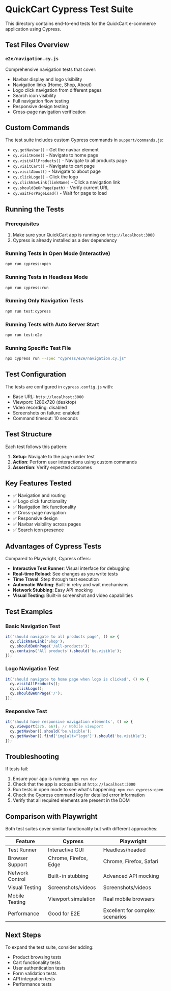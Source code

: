 # QuickCart Cypress Test Suite

This directory contains end-to-end tests for the QuickCart e-commerce application using Cypress.

## Test Files Overview

### `e2e/navigation.cy.js`
Comprehensive navigation tests that cover:
- Navbar display and logo visibility
- Navigation links (Home, Shop, About)
- Logo click navigation from different pages
- Search icon visibility
- Full navigation flow testing
- Responsive design testing
- Cross-page navigation verification

## Custom Commands

The test suite includes custom Cypress commands in `support/commands.js`:

- `cy.getNavbar()` - Get the navbar element
- `cy.visitHome()` - Navigate to home page
- `cy.visitAllProducts()` - Navigate to all products page
- `cy.visitCart()` - Navigate to cart page
- `cy.visitAbout()` - Navigate to about page
- `cy.clickLogo()` - Click the logo
- `cy.clickNavLink(linkName)` - Click a navigation link
- `cy.shouldBeOnPage(path)` - Verify current URL
- `cy.waitForPageLoad()` - Wait for page to load

## Running the Tests

### Prerequisites
1. Make sure your QuickCart app is running on `http://localhost:3000`
2. Cypress is already installed as a dev dependency

### Running Tests in Open Mode (Interactive)
```bash
npm run cypress:open
```

### Running Tests in Headless Mode
```bash
npm run cypress:run
```

### Running Only Navigation Tests
```bash
npm run test:cypress
```

### Running Tests with Auto Server Start
```bash
npm run test:e2e
```

### Running Specific Test File
```bash
npx cypress run --spec "cypress/e2e/navigation.cy.js"
```

## Test Configuration

The tests are configured in `cypress.config.js` with:
- Base URL: `http://localhost:3000`
- Viewport: 1280x720 (desktop)
- Video recording: disabled
- Screenshots on failure: enabled
- Command timeout: 10 seconds

## Test Structure

Each test follows this pattern:
1. **Setup**: Navigate to the page under test
2. **Action**: Perform user interactions using custom commands
3. **Assertion**: Verify expected outcomes

## Key Features Tested

- ✅ Navigation and routing
- ✅ Logo click functionality
- ✅ Navigation link functionality
- ✅ Cross-page navigation
- ✅ Responsive design
- ✅ Navbar visibility across pages
- ✅ Search icon presence

## Advantages of Cypress Tests

Compared to Playwright, Cypress offers:
- **Interactive Test Runner**: Visual interface for debugging
- **Real-time Reload**: See changes as you write tests
- **Time Travel**: Step through test execution
- **Automatic Waiting**: Built-in retry and wait mechanisms
- **Network Stubbing**: Easy API mocking
- **Visual Testing**: Built-in screenshot and video capabilities

## Test Examples

### Basic Navigation Test
```javascript
it('should navigate to all products page', () => {
  cy.clickNavLink('Shop');
  cy.shouldBeOnPage('/all-products');
  cy.contains('All products').should('be.visible');
});
```

### Logo Navigation Test
```javascript
it('should navigate to home page when logo is clicked', () => {
  cy.visitAllProducts();
  cy.clickLogo();
  cy.shouldBeOnPage('/');
});
```

### Responsive Test
```javascript
it('should have responsive navigation elements', () => {
  cy.viewport(375, 667); // Mobile viewport
  cy.getNavbar().should('be.visible');
  cy.getNavbar().find('img[alt="logo"]').should('be.visible');
});
```

## Troubleshooting

If tests fail:
1. Ensure your app is running: `npm run dev`
2. Check that the app is accessible at `http://localhost:3000`
3. Run tests in open mode to see what's happening: `npm run cypress:open`
4. Check the Cypress command log for detailed error information
5. Verify that all required elements are present in the DOM

## Comparison with Playwright

Both test suites cover similar functionality but with different approaches:

| Feature | Cypress | Playwright |
|---------|---------|------------|
| Test Runner | Interactive GUI | Headless/headed |
| Browser Support | Chrome, Firefox, Edge | Chrome, Firefox, Safari |
| Network Control | Built-in stubbing | Advanced API mocking |
| Visual Testing | Screenshots/videos | Screenshots/videos |
| Mobile Testing | Viewport simulation | Real mobile browsers |
| Performance | Good for E2E | Excellent for complex scenarios |

## Next Steps

To expand the test suite, consider adding:
- Product browsing tests
- Cart functionality tests
- User authentication tests
- Form validation tests
- API integration tests
- Performance tests
